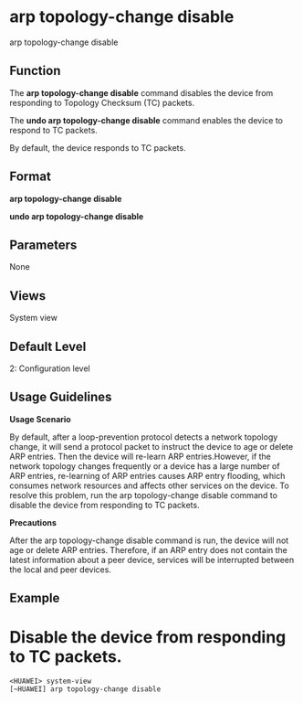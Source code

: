 arp topology-change disable
===========================

arp topology-change disable

Function
--------



The **arp topology-change disable** command disables the device from responding to Topology Checksum (TC) packets.

The **undo arp topology-change disable** command enables the device to respond to TC packets.



By default, the device responds to TC packets.


Format
------

**arp topology-change disable**

**undo arp topology-change disable**


Parameters
----------

None

Views
-----

System view


Default Level
-------------

2: Configuration level


Usage Guidelines
----------------

**Usage Scenario**



By default, after a loop-prevention protocol detects a network topology change, it will send a protocol packet to instruct the device to age or delete ARP entries. Then the device will re-learn ARP entries.However, if the network topology changes frequently or a device has a large number of ARP entries, re-learning of ARP entries causes ARP entry flooding, which consumes network resources and affects other services on the device. To resolve this problem, run the arp topology-change disable command to disable the device from responding to TC packets.



**Precautions**



After the arp topology-change disable command is run, the device will not age or delete ARP entries. Therefore, if an ARP entry does not contain the latest information about a peer device, services will be interrupted between the local and peer devices.




Example
-------

# Disable the device from responding to TC packets.
```
<HUAWEI> system-view
[~HUAWEI] arp topology-change disable

```